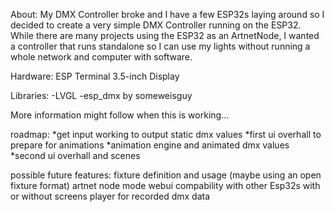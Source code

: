 About:
My DMX Controller broke and I have a few ESP32s laying around so I decided to create a very simple DMX Controller running on the ESP32. While there are many projects using the ESP32 as an ArtnetNode, I wanted a controller that runs standalone so I can use my lights without running a whole network and computer with software.

Hardware:
ESP Terminal 3.5-inch Display

Libraries:
-LVGL
-esp_dmx by someweisguy

More information might follow when this is working...

roadmap:
*get input working to output static dmx values
*first ui overhall to prepare for animations
*animation engine and animated dmx values
*second ui overhall and scenes

possible future features:
fixture definition and usage (maybe using an open fixture format)
artnet node mode
webui
compability with other Esp32s with or without screens
player for recorded dmx data
